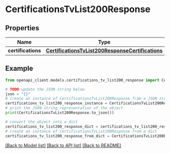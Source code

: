 # CertificationsTvList200Response


## Properties

Name | Type | Description | Notes
------------ | ------------- | ------------- | -------------
**certifications** | [**CertificationsTvList200ResponseCertifications**](CertificationsTvList200ResponseCertifications.md) |  | [optional] 

## Example

```python
from openapi_client.models.certifications_tv_list200_response import CertificationsTvList200Response

# TODO update the JSON string below
json = "{}"
# create an instance of CertificationsTvList200Response from a JSON string
certifications_tv_list200_response_instance = CertificationsTvList200Response.from_json(json)
# print the JSON string representation of the object
print(CertificationsTvList200Response.to_json())

# convert the object into a dict
certifications_tv_list200_response_dict = certifications_tv_list200_response_instance.to_dict()
# create an instance of CertificationsTvList200Response from a dict
certifications_tv_list200_response_from_dict = CertificationsTvList200Response.from_dict(certifications_tv_list200_response_dict)
```
[[Back to Model list]](../README.md#documentation-for-models) [[Back to API list]](../README.md#documentation-for-api-endpoints) [[Back to README]](../README.md)


